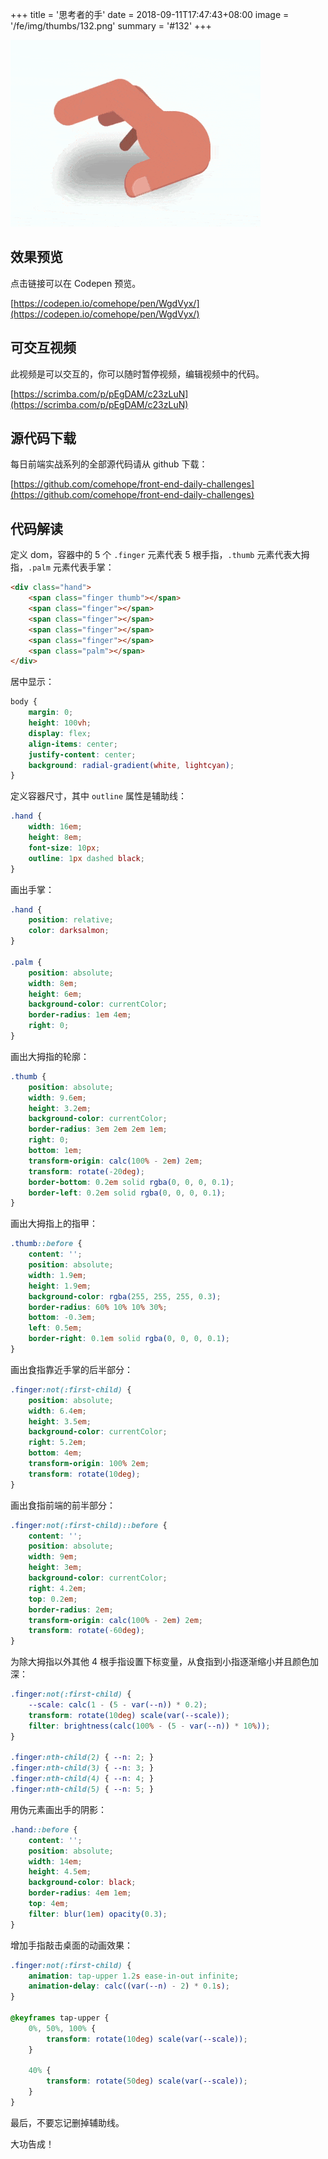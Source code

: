 +++
title = '思考者的手'
date = 2018-09-11T17:47:43+08:00
image = '/fe/img/thumbs/132.png'
summary = '#132'
+++

![](./work.gif)

## 效果预览

点击链接可以在 Codepen 预览。

[https://codepen.io/comehope/pen/WgdVyx/](https://codepen.io/comehope/pen/WgdVyx/)

## 可交互视频

此视频是可以交互的，你可以随时暂停视频，编辑视频中的代码。

[https://scrimba.com/p/pEgDAM/c23zLuN](https://scrimba.com/p/pEgDAM/c23zLuN)

## 源代码下载

每日前端实战系列的全部源代码请从 github 下载：

[https://github.com/comehope/front-end-daily-challenges](https://github.com/comehope/front-end-daily-challenges)

## 代码解读

定义 dom，容器中的 5 个 `.finger` 元素代表 5 根手指，`.thumb` 元素代表大拇指，`.palm` 元素代表手掌：
```html
<div class="hand">
    <span class="finger thumb"></span>
    <span class="finger"></span>
    <span class="finger"></span>
    <span class="finger"></span>
    <span class="finger"></span>
    <span class="palm"></span>
</div>
```

居中显示：
```css
body {
    margin: 0;
    height: 100vh;
    display: flex;
    align-items: center;
    justify-content: center;
    background: radial-gradient(white, lightcyan);
}
```

定义容器尺寸，其中 `outline` 属性是辅助线：
```css
.hand {
    width: 16em;
    height: 8em;
    font-size: 10px;
    outline: 1px dashed black;
}
```

画出手掌：
```css
.hand {
    position: relative;
    color: darksalmon;
}

.palm {
    position: absolute;
    width: 8em;
    height: 6em;
    background-color: currentColor;
    border-radius: 1em 4em;
    right: 0;
}
```

画出大拇指的轮廓：
```css
.thumb {
    position: absolute;
    width: 9.6em;
    height: 3.2em;
    background-color: currentColor;
    border-radius: 3em 2em 2em 1em;
    right: 0;
    bottom: 1em;
    transform-origin: calc(100% - 2em) 2em;
    transform: rotate(-20deg);
    border-bottom: 0.2em solid rgba(0, 0, 0, 0.1);
    border-left: 0.2em solid rgba(0, 0, 0, 0.1);
}
```

画出大拇指上的指甲：
```css
.thumb::before {
    content: '';
    position: absolute;
    width: 1.9em;
    height: 1.9em;
    background-color: rgba(255, 255, 255, 0.3);
    border-radius: 60% 10% 10% 30%;
    bottom: -0.3em;
    left: 0.5em;
    border-right: 0.1em solid rgba(0, 0, 0, 0.1);
}
```

画出食指靠近手掌的后半部分：
```css
.finger:not(:first-child) {
    position: absolute;
    width: 6.4em;
    height: 3.5em;
    background-color: currentColor;
    right: 5.2em;
    bottom: 4em;
    transform-origin: 100% 2em;
    transform: rotate(10deg);
}
```

画出食指前端的前半部分：
```css
.finger:not(:first-child)::before {
    content: '';
    position: absolute;
    width: 9em;
    height: 3em;
    background-color: currentColor;
    right: 4.2em;
    top: 0.2em;
    border-radius: 2em;
    transform-origin: calc(100% - 2em) 2em;
    transform: rotate(-60deg);
}
```

为除大拇指以外其他 4 根手指设置下标变量，从食指到小指逐渐缩小并且颜色加深：
```css
.finger:not(:first-child) {
    --scale: calc(1 - (5 - var(--n)) * 0.2);
    transform: rotate(10deg) scale(var(--scale));
    filter: brightness(calc(100% - (5 - var(--n)) * 10%));
}

.finger:nth-child(2) { --n: 2; }
.finger:nth-child(3) { --n: 3; }
.finger:nth-child(4) { --n: 4; }
.finger:nth-child(5) { --n: 5; }
```

用伪元素画出手的阴影：
```css
.hand::before {
    content: '';
    position: absolute;
    width: 14em;
    height: 4.5em;
    background-color: black;
    border-radius: 4em 1em;
    top: 4em;
    filter: blur(1em) opacity(0.3);
}
```

增加手指敲击桌面的动画效果：
```css
.finger:not(:first-child) {
    animation: tap-upper 1.2s ease-in-out infinite;
    animation-delay: calc((var(--n) - 2) * 0.1s);
}

@keyframes tap-upper {
    0%, 50%, 100% {
        transform: rotate(10deg) scale(var(--scale));
    }

    40% {
        transform: rotate(50deg) scale(var(--scale));
    }
}
```

最后，不要忘记删掉辅助线。

大功告成！
